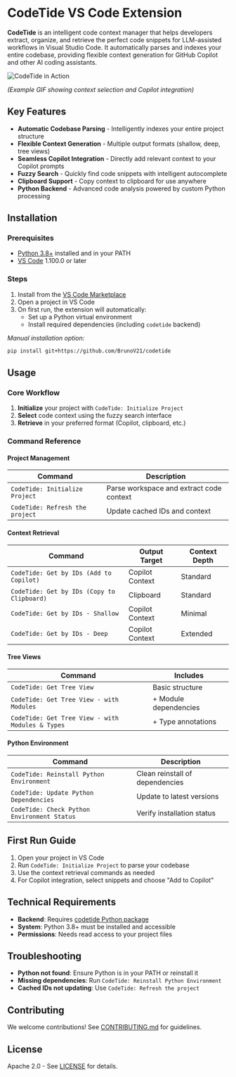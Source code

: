
# CodeTide VS Code Extension

**CodeTide** is an intelligent code context manager that helps developers extract, organize, and retrieve the perfect code snippets for LLM-assisted workflows in Visual Studio Code. It automatically parses and indexes your entire codebase, providing flexible context generation for GitHub Copilot and other AI coding assistants.

![CodeTide in Action](https://github.com/BrunoV21/codetide-vsExtension/raw/main/assets/codetide-demo.gif)

*(Example GIF showing context selection and Copilot integration)*

## Key Features

- **Automatic Codebase Parsing** - Intelligently indexes your entire project structure
- **Flexible Context Generation** - Multiple output formats (shallow, deep, tree views)
- **Seamless Copilot Integration** - Directly add relevant context to your Copilot prompts
- **Fuzzy Search** - Quickly find code snippets with intelligent autocomplete
- **Clipboard Support** - Copy context to clipboard for use anywhere
- **Python Backend** - Advanced code analysis powered by custom Python processing

## Installation

### Prerequisites
- [Python 3.8+](https://www.python.org/downloads/) installed and in your PATH
- [VS Code](https://code.visualstudio.com/) 1.100.0 or later

### Steps
1. Install from the [VS Code Marketplace](https://marketplace.visualstudio.com/items?itemName=BrunoV21.codetide)
2. Open a project in VS Code
3. On first run, the extension will automatically:
   - Set up a Python virtual environment
   - Install required dependencies (including `codetide` backend)
   
*Manual installation option:*
```bash
pip install git+https://github.com/BrunoV21/codetide
```

## Usage

### Core Workflow
1. **Initialize** your project with `CodeTide: Initialize Project`
2. **Select** code context using the fuzzy search interface
3. **Retrieve** in your preferred format (Copilot, clipboard, etc.)

### Command Reference

#### Project Management
| Command | Description |
|---------|-------------|
| `CodeTide: Initialize Project` | Parse workspace and extract code context |
| `CodeTide: Refresh the project` | Update cached IDs and context |

#### Context Retrieval
| Command | Output Target | Context Depth |
|---------|---------------|---------------|
| `CodeTide: Get by IDs (Add to Copilot)` | Copilot Context | Standard |
| `CodeTide: Get by IDs (Copy to Clipboard)` | Clipboard | Standard |
| `CodeTide: Get by IDs - Shallow` | Copilot Context | Minimal |
| `CodeTide: Get by IDs - Deep` | Copilot Context | Extended |

#### Tree Views
| Command | Includes |
|---------|----------|
| `CodeTide: Get Tree View` | Basic structure |
| `CodeTide: Get Tree View - with Modules` | + Module dependencies |
| `CodeTide: Get Tree View - with Modules & Types` | + Type annotations |

#### Python Environment
| Command | Description |
|---------|-------------|
| `CodeTide: Reinstall Python Environment` | Clean reinstall of dependencies |
| `CodeTide: Update Python Dependencies` | Update to latest versions |
| `CodeTide: Check Python Environment Status` | Verify installation status |

## First Run Guide
1. Open your project in VS Code
2. Run `CodeTide: Initialize Project` to parse your codebase
3. Use the context retrieval commands as needed
4. For Copilot integration, select snippets and choose "Add to Copilot"

## Technical Requirements
- **Backend**: Requires [codetide Python package](https://github.com/BrunoV21/codetide)
- **System**: Python 3.8+ must be installed and accessible
- **Permissions**: Needs read access to your project files

## Troubleshooting
- **Python not found**: Ensure Python is in your PATH or reinstall it
- **Missing dependencies**: Run `CodeTide: Reinstall Python Environment`
- **Cached IDs not updating**: Use `CodeTide: Refresh the project`

## Contributing
We welcome contributions! See [CONTRIBUTING.md](CONTRIBUTING.md) for guidelines.

## License
Apache 2.0 - See [LICENSE](LICENSE) for details.